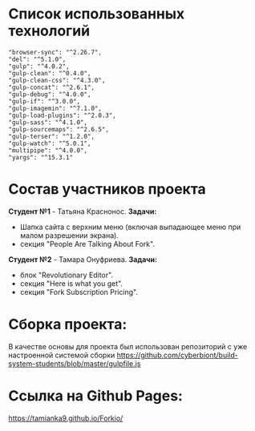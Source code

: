 # Список использованных технологий
    "browser-sync": "^2.26.7",  
    "del": "^5.1.0",  
    "gulp": "^4.0.2",  
    "gulp-clean": "^0.4.0",  
    "gulp-clean-css": "^4.3.0",  
    "gulp-concat": "^2.6.1",  
    "gulp-debug": "^4.0.0",  
    "gulp-if": "^3.0.0",  
    "gulp-imagemin": "^7.1.0",  
    "gulp-load-plugins": "^2.0.3",  
    "gulp-sass": "^4.1.0",  
    "gulp-sourcemaps": "^2.6.5",  
    "gulp-terser": "^1.2.0",  
    "gulp-watch": "^5.0.1",  
    "multipipe": "^4.0.0",  
    "yargs": "^15.3.1"  


# Состав участников проекта

**Студент №1** -  Татьяна Краснонос. 
__Задачи:__
+ Шапка сайта с верхним меню (включая выпадающее меню при малом разрешении экрана).
+ секция "People Are Talking About Fork".


**Студент №2** -  Тамара Онуфриева. 
__Задачи:__
+ блок "Revolutionary Editor".
+ секция "Here is what you get".
+ секция "Fork Subscription Pricing".

# Сборка проекта:
В качестве основы для проекта был использован репозиторий с уже настроенной системой сборки https://github.com/cyberbiont/build-system-students/blob/master/gulpfile.js

# Ссылка на Github Pages:
https://tamianka9.github.io/Forkio/



